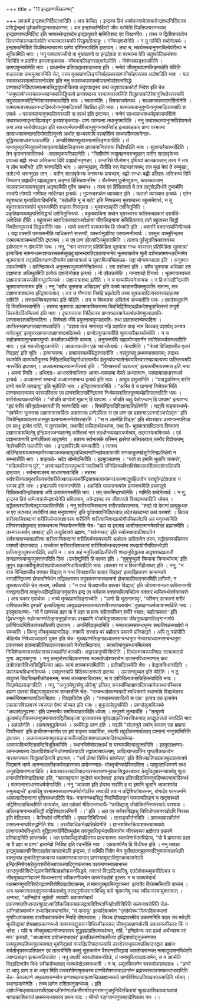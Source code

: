 +++
title = "11 इन्द्रप्राणाधिकरणम्"

+++
उपक्रमे इन्द्रशब्दनिर्दिष्टत्वादिति । अत्र केचित् । इन्द्रस्य प्रियं धामोपजगामेत्यत्रत्येन्द्रशब्दनिर्दिष्टस्य प्रसिद्धेन्द्रत्वं पूर्वपक्षसिद्धान्तसाधारणम् । अत इन्द्रशब्दनिर्दिष्टो जीवः परोवेति विप्रतिपत्यसम्भवात् इन्द्रप्राणशब्दनिर्दिष्ट इति भाष्यस्थेन्द्रशब्देन इन्द्रप्रयुक्त्तो मामितिशब्द एव विवक्षणीयः । तस्य च द्वितीयान्तत्वेन हिततमोपासनकर्मतयेति भाष्यस्वारस्यमपि सिद्धयतीत्याहुः । नन्विन्द्रशब्देनेति । न तु मामिति शब्देनेत्यर्थः । इन्द्रशब्दनिर्दिष्टे विप्रतिपत्यभावस्य प्रागेव दर्शितत्वादिति द्रष्टव्यम् । तथा च, मदर्थस्तथानुगमादित्येवंरीत्या न सूत्रितमिति भावः । ननु परमतवज्जीवो वा मुख्यप्राणो वा इन्द्रदेवता वा परमात्मा वेति चतुष्कोटिकसंशयः किमिति न प्रदर्शित इत्याशङ्कयाह- जीवमात्रलिङ्गसद्भावेऽपीति । विशेषाकाङ्क्षायामिति । छागपशुन्यायेनेति भावः । प्राधान्येन प्रतिपाद्यत्वशङ्काया इति । नन्वेवं जीवमुख्यप्राणलिङ्गान्नेति चेदिति शङ्कायाः कथमुत्थानमिति चेत्, तस्य मुख्यप्राणलिङ्गनिर्वाहप्रकारप्रश्ननिर्वाहपरतया अदोषादिति भावः । यदा स्वावस्थपरमात्मोपासनोपदेश इति ननु स्वावस्थपरमात्मोपासनोपदेशत्वसिद्धेः प्राणशब्दनिर्दिष्टपरमात्मत्वसिद्धयुपजीवितया तदुपपाद्यस्य कथं तदुपपादककोटौ निवेश इति चेन्न "मामुपास्वे'त्यस्यासम्भवदन्यथासिद्धिकत्वे प्राणशब्दस्य परमात्मपरत्वमिति सिद्धान्तकोटेरेवानुत्थितेस्तस्यापि तदुपपादककोटिनिवेशावश्यम्भावादिति भावः । स्ववाक्येति । विषयवाक्येत्यर्थः । साधकाकारपरामर्शित्वेनेति । परमात्मत्वसाधकानन्दादिमत्त्वेनानुगमादित्यर्थो विवक्षित इति भावः । परमात्मत्वानुगुण्येनानुगमादित्यस्यापि स एवार्थः । परमात्मतयानुगमादित्यस्यापि स एवार्थ इति द्रष्टव्यम् । नन्वेवं साध्यसाधकधर्मद्वयपरामर्शित्वे तथाशब्दस्यावृत्यादिप्रसङ्ग इत्याशङ्कयाह- प्राणः परमात्मा तथानुगमादिति । ननु तथाशब्दस्यानुगमविशेषणत्वे कथं तथा सत्येवोपपद्यत इति साध्यधर्मपरामर्शित्वानुगुणभाष्यनिर्वाह इत्याशङ्कय प्राणः परमात्मा तत्साधकानन्दत्वादियोगादित्युक्त्ते अर्थात् साध्यस्यापि परामर्शित्वं सम्भवतीत्याशयेनाह- बुद्धिस्थसाध्यसाधकधर्मेति । अन्यविशेषणभूतपरमात्मलिङ्गत्वादिति । तं मामायुरमृतमित्युपास्वेत्यामृतत्वादेर्ब्रह्मलिङ्गस्य उपासनान्विततया निर्देशादिति भावः । सूत्रान्तरैकार्थ्यादिति । तेन कृतकरत्वादित्यर्थः ।सालावृकयतिप्रदानेति । "त्रिशीर्षाणं त्वाष्ट्रमहनमरुन्मुखान् यतीन् सालावृकेभ्यः प्रायच्छं बह्वीः सन्धा अतिक्रम्य दिवि प्राह्लादीनतृणहम् । अन्तरिक्षे पौलोमान् पृथिव्यां कालकञ्जान् तस्य मे तत्र न लोम चामीयते' इति श्रवणादिति भावः । अरुन्मुखान्, रौतीति रुत् वेदान्तवाक्यम्; तत्र मुखं येषां ते रुन्मुखाः, ततोऽन्ये अरुन्मुखाः तान् । यतीन् सालावृकेभ्यः वनश्वभ्यः प्रायच्छम्; बह्वीः सन्धाः बह्वीः प्रतिज्ञाः अतिक्रम्य दिवि स्थितान् प्राह्लादीन् प्रह्लादपुत्रान् अतृणहं हिंसितवानस्मि । पौलोमान् पुलोमपुत्रान्, कालकञ्जान् कालकञ्जाख्यानसुरान् अतृणहमिति पूर्वेण सम्बन्धः । तस्य एवं हिंसितवतो मे तत्र तादृशेऽतिधोरे दुष्कर्मणि सत्यपि लोमापि नामीयत नाहिंस्यत इत्यर्थः । भूयस्त्वशब्देन व्याख्यात इति । फलतो व्याख्यात इत्यर्थः । एतेन बहुशब्दात् पृथ्वादित्वादिमनिचि, "बहोर्लोपो भू च बहोः' इति निष्पन्नस्य भूमशब्दस्य बहुत्वमेवार्थः, न तु बहुतरत्वापरपर्यायं भूयस्त्वमिति शङ्का निराकृता । भूमशब्दप्रकृतिं दर्शयितुमिति । प्रकृतिप्रत्ययव्युत्पत्तिसिद्धार्थं दर्शयितुमित्यर्थः । बहुत्ववाचिना शब्देन भूयस्त्वस्य फलितत्वप्रकारं दशर्यति- आपेक्षिकं हीति । बहुत्वस्य सावधिकत्वादवध्यपेक्षायां जीवलिङ्गानां संनिहितत्वात् ततो बहुत्वस्य सिद्धौ विवक्षितभूयस्त्वं सिद्धयतीति भावः । भाष्ये वक्त्तरि परमत्मन्येव हि संभवति इति । वक्त्तरि वक्त्तन्तर्यामिणीत्यर्थः । यद्वा वक्त्तरि परमात्मनीति व्यधिकरणे सप्तम्यौ, वक्त्तर्यनुप्रविष्ट परमात्मनीत्यर्थः । वस्तुतः वक्त्तुरिन्द्रस्य परमात्मत्वासम्भवादिति द्रष्टव्यम् । स एष प्राण एवेत्यादिकमुपात्तमिति । ततश्च पूर्वसूत्रविषयवाक्यस्य इहोपादानं न दोषायेति भावः । ननु, "नाम परस्तात् प्रतिविहिता भूतमात्रा गन्धः परस्तात् प्रतिविहिता भूतमात्रा' इत्यादिना नामगन्धरूपशब्दरसकर्मसुखदुःखानन्दगतिज्ञातव्यानामेव भूतमात्रात्वेन श्रुतौ दर्शनान्नामगन्धादीनामेव भूतमात्रात्वं तद्ग्राहिवाग्ध्राणादीनामेव प्रज्ञामात्रात्वं च युक्त्तमित्यभिप्रयन्नह- यद्वा भोग्यगन्धादय इति । अनुक्त्ताः पदार्थाश्चेति । दशेन्द्रियमध्ये अनुक्त्तवायुस्पर्शनेन्द्रियेत्यर्थः । दश दशोक्ता इति । दशैव भूतमात्रा अधिप्रज्ञं दश प्रज्ञामात्रा अधिभूतमिति प्रत्येकं दशत्वेनोक्ता इत्यर्थः । नो एवैतन्नानेति । नानाशब्दो विनार्थः । भूतमात्रास्वरूपं प्रज्ञामात्रास्वरूपाविनाभूतमित्यर्थः । प्रज्ञामात्राशब्द इतीति । न च वाच्यमित्यनेनान्वयः । न हि वागादीन्द्रियाणि भूतमात्राणामाश्रय इति । ननु "दशैव भूतमात्रा अविप्रज्ञम्' इति वाक्ये भवतामपीयमनुपपत्तिः समाना, तत्र प्रज्ञामात्राशब्दस्य इन्द्रियपरत्वात् । तत्र च गौणतया निर्वाहे प्रकृतेऽपि तस्य सुवचत्वादित्यस्वरसादाहतथा दशैवेति । तत्तदर्थविषयज्ञानपर इति चेदिति । तत्र च विषयतया अपिर्तत्वं सम्भवतीति भावः । एकदेशभूतानि हि चिदचित्तत्त्वानीति । ततश्च भूतमात्राः प्रज्ञामात्रास्वित्यस्य चिदचिद्विशिष्टब्रह्मैकदेशभूताचित्तत्त्वं तादृशे चित्तत्वेऽर्पितमित्यर्थ इति भावः । दृष्टान्ततया निर्दिष्टस्य प्राणशब्दस्यानेकार्थप्रयोगमुपपादयति- प्राणशब्दस्तावदित्यादिना । विशेषतो जीवे प्रयुक्त्तत्वमुपपादयति- तथा प्रज्ञाशब्दश्चेत्यादिना । उपरितनखण्डगतप्रज्ञाशब्दवदिति । "प्रज्ञया वाचं समारुह्य नहि प्रज्ञापेता वाक् नाम किञ्चत् प्रज्ञायेत् अन्यत्र मनोऽभूत्' इत्युत्तरखण्डगतप्रज्ञाशब्दवदित्यर्थः । प्राणोऽनूत्क्रामतीति श्रुत्यन्तरैकार्थ्याच्चेति । न च सहोक्रमणानूत्क्रमणश्रुत्योः कथमैकार्थ्यमिति वाच्यम् । अनुगन्तर्यपि सहप्रयोगदशर्नेन तयोरैकार्थ्यसम्भवादिति भावः । एकं भवन्तीत्युपक्रम्येति । उपकारकत्वेन एकं भवन्तीत्यर्थः । नेत्यामिति । "नेत्यां विजिज्ञासीत एतारं विद्यात्' इति श्रुतिः । इत्यागमनम् । प्राबल्यस्यार्थसिद्धत्वादपीति । वस्तुतस्तु प्रथमव्याख्यायाम्; तद्यथा रथस्येति वाक्यार्थीभूतस्य निखिलचिदचिद्वर्गाधारत्वस्यैव हेतुतयोपन्यासेनावयविस्वारस्यप्राबल्यस्य फलितत्वमपि नास्तीति द्रष्टव्यम् । अध्यात्मशब्दस्यात्मनीत्यर्थ इति । "विभक्त्त्यर्थे यदव्ययम्' इत्यव्ययीभावसमास इति भावः । अस्यां त्विति । अधिगतः- आधारत्वेनाधिगतः आत्मा-परमात्मा यैस्ते अध्यात्मानः, परमात्मासाधारणधर्म इत्यर्थः । अध्यात्मनां सम्बन्धो अध्यात्मसम्बन्ध इत्यर्थ इति भावः । आयुषः प्रभुत्वमिति । "यावद्धयस्मिन् शरीरे प्राणो वसति तावदायुः' इति श्रुतेरिति भावः । इन्द्रियाश्रयत्वमिति । "अस्ति वे च प्राणानां निश्रेयस'मिति प्राणशब्दवाच्यस्य परस्यास्तित्व एव प्राणशब्दितसर्वेन्द्रियाणां निःश्रेयसशब्दितपुरुषार्थप्रतिपादनादिति भावः । शरीरोत्थापकत्वमिति । "जीवति वागपेतो मूकान् हि पश्यामः । जीवति चक्षुः पेतोऽन्धान् हि पश्याम' इत्यारभ्य "इदं शरीरं परिगृह्योत्थापयती'ति श्रवणादिति भावः । विषयेन्द्रियादिविज्ञानप्रतिक्षेपेणेति । यद्यपि शङ्करभाष्ये- "एवमेवैता भूतमात्राः प्रज्ञामात्रास्वर्पिताः प्राज्ञामात्राः प्राणेऽर्पिताः स एष प्राण एव प्रज्ञात्माऽऽनन्दोऽजरोऽमृतः' इति विषयेन्द्रियव्यवहाराधारभूतं प्रत्यगात्मानमेवोपसंहरति । "स म आत्मेति विद्यत्' इति चोपसंहारः प्रत्यगात्मपरिग्रह एव साधुः इत्येव वर्तते, न तूक्त्तरूपेण, तथापीदं फलितार्थकथनम्, तथा हि- भूतमात्राशब्दितानां विषयाणां प्रज्ञामात्राशब्दितेषु इन्द्रियतज्जन्यज्ञानेषु कर्षितत्वं नाम तदधीनव्यवहारकर्मत्वम्, तद्भास्यत्वमित्यर्थः । एवं प्रज्ञामात्राणापि प्राणेऽर्पितत्वं तादृशमेव । ततश्च सर्वभासके तस्मिन् इतरेषां कल्पितत्वात् तस्यैव विज्ञेयत्वम्; नेतरेषामिति फलतीति भावः । इन्द्रशरीरेऽपि सम्भवतीति । ततश्च तदिन्द्रियाश्रयत्वतच्छरीरस्थापकत्वतदायुरवधित्वानामिन्द्रदेवतायामपि सम्भवादुक्त्तहेतुभिरिन्द्रप्रतिक्षेषो न सम्भवतीति भावः । शङ्कते- सदेव सोम्येदमितीति । इदमुपलक्षणम् । "यतो वा इमानि भूतानि जायन्ते', "यदितमस्मिन्त्र पुरे', "अस्माच्छारीरात्समुत्थाये'त्यादिष्वपि संनिहितव्यक्त्तिविशेषपरामर्शित्वादर्शनादित्यपि द्रष्टव्यम् । सर्वनामपदस्य साधारणत्वादिति । ततश्च सर्वशरीरगतायुरवधित्वसर्वशरीरोत्थापकत्वसर्वेन्द्रियाश्रयत्वानामन्तःकरणाद्युपहितत्वेन पराग्रूपेन्द्रदेवताया न सम्भव इति भावः । इन्द्रस्यापि स्वात्मानमिति । अहमिति भासमानत्वमेव प्रत्यक्त्वमिति प्रथमसूत्रे शिक्षितत्वदिन्द्रदेवताया अपि प्रत्यक्त्वमस्तीति भावः । तत् कथमिन्द्रशब्देनेति । मामिति शब्देनेत्यर्थः । न तु, इन्द्रस्य प्रियं धामेत्यत्रत्येन्द्रशब्देनेति भ्रमितव्यम्, तत्रेन्द्रशब्द स्य जीवपरत्वे विवादाभावादिति ध्येयम् । तद्धैतत्पश्यन्नित्येतद्वयाख्यारितमिति । ननु शरीरवाचिशब्दानां शरीरपर्यवसानस्य, "तद्यो यो देवानां प्रत्युबुध्यत स एव तदभवत् तर्थार्पीणां तथा मनुष्याणाम्' इति पूर्ववाक्यानिर्दिष्टत्वात् तदेतच्छब्दाभ्यां कथं परामर्शः । किञ्च शरीरवाचिशब्दानां शरीरिपर्यन्तत्वज्ञानस्य शरीरिणि शरीरवाचिशब्दप्रयोगौपयिकत्वेऽपि अहं मनुरभवमिति प्रतिपत्तावहेतुत्वात् तत्कथनञ्च निष्प्रयोजनमिति चेन्न- "ब्रह्म वा इदामग्र आसीत्तदात्मानमेवावैदहं ब्रह्मास्मीति । तस्मात्तत्त्सर्वम् अभवत्' इति तत्पूर्ववाक्ये ब्रह्मणः, "सर्वमभवत्' इति सर्वात्मक्त्वप्रतिपादनेन सर्वशब्दवाच्यत्वप्रतीत्या शरीरवाचिशब्दानां शरीरिपर्यन्तत्वस्यापि आक्षेपतः प्रतीतत्वेन तस्य, तद्धैतत्पश्यन्नित्यत्र परामर्शे दोषाभावात् । यच्चोक्तं शरीरवाचिशब्दानां शरीरिपर्यन्तत्वज्ञानस्य शब्दप्रयोगौपयिकत्वेऽपि प्रतीत्यनुपयुक्त्तत्वादिति, तदपि न । अत्र अहं मनुरित्यादिप्रतीतेरपि शब्दानुविद्धतया तादृशशब्दप्रतातौ तज्खानस्याप्युपयुक्त्तत्वादिति दिक् ।उपदेष्टुमिति हि वक्ष्यत इति । "तुमुनूण्वुलौ क्रियायां क्रियार्थायाम्' इति तुमुनः प्रकृत्यर्थीभूतोपदेशप्रयोजतत्वाभिधायित्वादिति भावः ।वक्त्तारं मां च विजानीहीत्यथर् इति । ननु, "न वाचं विजिज्ञासीत वक्त्तारं विद्यात् न गन्धं विजज्ञासीत घ्रातारं विद्यात्' इत्यादिप्रकरणं सामान्यतो वागादीन्द्रियाणां ज्ञेयत्वनिषेधेन तद्विलक्षणस्य तदुपकरणकस्यात्मनो ज्ञेयत्वप्रतिपादनपरमिति प्रतीयते; न तूक्त्तपरतयेति चेत् सत्यम्, तथैवार्थः । "न वाचं विजज्ञासीत वक्त्तारं विद्यात्' इति जीवसामान्यता प्रतीतानामपि वक्त्तृत्वादीनां त्वाष्ट्रवधादीन्द्रलिङ्गानुसारेण इन्द्र एव पर्यसानं वक्त्तव्यमित्यभिप्रेत्य वक्त्तारं मामित्यर्थवर्णनापपत्तेः । अत्र चकार एवार्थकः । भाष्ये मुख्यप्राणलिङ्गाच्चेति । "प्राणो हि भूतानामायुः', "यस्मिन् उत्क्रान्ते शरीरं पापिष्ठतरमिव दृश्यते' इत्यादिश्रुत्या आयुःप्रदानस्वातन्त्र्पपशरीरस्थापत्वयोमर्ुख्यप्राणधर्मत्वावगमादिति भावः । इदमुपलक्षणम्- "यो वै प्राणस्सा प्रज्ञा या वै प्रज्ञा स प्राणः सहैतावस्मिन् शरीरे वसतः; सहोत्क्रामतः' इति द्विवचनश्रुतेः सहोत्क्रमणलिङ्गानुगृहीतायाः परब्रह्मणि योजयितुमशक्यतया जीवमुख्यप्राणलिङ्गानामपि प्रतीपिपादयिषितत्वमस्तीत्यपि द्रष्टव्यम् । अनतिविप्रकृष्टमिति । नन्वध्यात्मसंबन्धभूम्नः सम्प्रतिपन्नस्याक्षेपो न सम्भवति । किन्तु जीवमुख्यप्राणलिङ्ानामपि सत्त्वान्न परं ब्रह्मैवात्र प्रकरणे प्रतिपाद्यते । अपि तु त्रय्रोपीति चेदित्येव निषेध्याध्याहारो युक्त्त इति चेन्न- मुख्यप्राणलिङ्गादध्यात्मसग्बन्धभूमा नेत्यस्याध्यात्मसम्बन्धभूमा प्रकरणस्य ब्रह्ममात्रप्रितिपादकत्वसाधको नेत्येवाभिप्रायात् । स्वरूपेणानुसन्धानमित्यस्य निर्विशेषात्मस्वरूपोपासनपरत्वभ्रान्तिं वारयति- अद्वारकगुणविशिष्टेति । दिव्यात्मस्वरूपनिष्ठाः सत्यत्वादयो गुणाः अद्वारकगुणाः । ननु तत्सृष्टेत्यादिप्रकरणस्य स्वरूपोपदेशपरत्वेन उपासनविध्यनवणात् कथं तत्रोपासात्रैविध्यसिद्धिरित्यत आह- सत्यं ज्ञानमनन्तमितीति । प्रतीपादितस्येति शेषः । वेद्यत्वविधानादिति । उपास्यत्वविधानदित्यर्थः । एवमुत्तरत्रापि विदिरुपासनपरो द्रष्टव्यः । उपासनमुच्यत इति चेदिति । न तु त्वदुक्त्तं चिदचिच्छरीकोपासनम्; सच्च त्यच्चाभवदित्यस्य, स य एवंविदित्यत्रासन्निहितत्वादिति भावः । विद्याभेदप्रसङ्गादिति । ननु, "अनुत्तमेषूत्तमेषु लोकेषु' इतिवत् अन्तर्यामिब्राह्मणादिवच्चानेकस्थानस्थिस्य ब्रह्मण एवस्यां विद्यायामुपास्यत्वं सम्भवतीति चेत्- "सम्बन्धादेवमन्यत्रापी'त्यधिकरणे स्थानभेदे विद्याभेदस्य समर्थयिष्यमाणत्वादित्यमिप्रायः । विग्रहातिदेश इति । "यश्चासप्तावादित्ये स एकः' इत्यत्र एक इत्यनेन एकाकारविग्रहवत्त्वं स्वरूपत ऐक्यं चोच्यत इति भावः । बुभुत्साहेतुत्वमिति । प्रश्नहेतुत्वमित्यर्थः "अथातोऽनुप्रश्नाः' इति प्रश्नस्यैव समभिव्याहारादिति ध्येयम् । तत्पुरुषे तुल्यार्थेति । "तत्पुरुषे तुल्यार्थतृतीयासप्तम्युपमानाव्ययद्वितीयाकृत्या'इत्यव्ययस्य पूर्वपदप्रकृतिस्वरविधानात् आद्युदात्तत्वं स्यादिति भावः । अहंग्रहेणेति । आत्मत्वबुद्धयेत्यर्थः । अर्थसिद्धः प्रश्न इति । यद्यपि "सोऽश्नुते सर्वान् कामान् सह ब्रह्मणा विपश्चिता' इति प्राचीनमन्त्रवर्णत एव इयं शङ्का व्यावर्तिता, तथापि तद्दृढीकरणार्थत्वात् प्रश्नानां नानुपपत्तिरिति द्रष्टव्यम् । अन्नमयमात्मानमुपसङ्क्रामतीत्यादिवाक्यगतान्नमयादिशब्दार्थमाह- अन्नमयादिव्यष्टिसमष्टिविभूतिकमिति । स्थानविशेषोपलक्षार्थं स यश्चायमित्याद्युक्त्तमिति । इदमुपलक्षणम्- आनन्दमयस्य देवताविशेषत्वनिर्धारणार्थतयाऽपि तद्वाक्यसाफल्यम्; आदित्यान्तवर्तिनः पुण्डरीकाक्षत्वेन नारायणत्वत्य सिद्धत्वादित्यपि द्रष्टव्यम् । "सर्वं प्रोक्तं त्रिविधं ब्रह्ममेतत्' इति त्रैविध्यप्रतिपादकस्फुटतरवाक्ये विद्यमाने भाष्ये आनन्दवल्लीवाक्योदाहरणस्य प्रयोजनमाह- भोक्तृभोग्ययोरित्यादिना । पाशुपताधिकरणे तथा अनुवदिष्यमाणत्वादिति । केवलपरतत्त्वप्रतिपादनपरनारायणानुवाकसिद्धतत्त्वपराः केषुचिदुपासनवाक्येषु श्रुताः प्रजापतिशिवेन्द्रादिशब्दा इति, "शास्त्रदृष्टया तूपदेशो वामदेववत्' इत्यत्र प्रतिपादितमित्यनुवदिष्यमाणत्वादित्यर्थः । परमात्मासाधारणधर्मयोगादिति । ननु "आकाश इति होवाच सर्वाणि ह वा इमानि भूतानि आकाशादेव समुत्पद्यन्ते' इत्यादिषु परमात्मासाधारणधर्मयोगोऽस्ति तथाऽपि तत्र न तद्विशिष्टोपासनम्, योगादेव परमात्मनि आकाशादिशब्दानां वृत्तिसम्भवादिति चेन्न- यत्रानन्यथासिद्धं चिदचिल्लिङ्गं परमात्मलिङ्गं च तादृशस्थले तद्विशिष्टवाचित्वमिति तात्पर्यात्, अत एवोक्तं श्रीवेदान्ताचार्यैः-"परविद्यासु जीवोक्तिर्निरुक्त्तयादेः पराश्रया । तल्लिङ्गानन्यथासिद्धौ तद्विशिष्टावलम्बिनी ।।' इति । अत एव सर्वपरविद्यासु त्रिविधोपासनवादोऽपि निरस्त इति वेदितव्यम् । कैश्चिदेवं वर्णितमिति । मृषावादिभिरित्यर्थः । तत्सङ्कीर्तनमिति । प्राणव्यापारकीर्तनं परमात्मन्यप्यविरुद्धमिति शेषः । तस्यौपाधिकभेदप्रतिक्षेपेणेति । ज्ञानशक्त्तिक्रियाशक्त्तयाश्रययोः प्रत्यागात्मोपविभूतयोः बुद्धिप्राणयोर्निर्देशमुखेन तत्तदुपाधिकृभेदपरित्यागेन जीवस्वरूपं ब्रह्मैवात्र प्रकरणे प्रतिपाद्यमिति ज्ञापनार्थम् । अत एवोपाधिद्वयोपहितस्य प्रत्यगात्मनः स्वरूपेणाभेदमभिप्रेत्य, "यो वै प्राणस्सा प्रज्ञा या वै प्रज्ञा स प्राणः' इत्यभेदो निर्दिष्ट इति वदन्तीति भावः । एकवाक्येनैव हि विधीयत इति । ननु तावता इन्द्रमुख्यप्राणविशिष्टब्रह्मोपासनलाभेऽपि इन्द्रस्य, तं मामिति विशेष णेन पूर्वोक्तत्वाष्ट्रहननादिगुणकत्वलाभेऽपि वक्त्तृत्वघ्र तृत्वादिगुणकत्वस्य वक्ष्यमाणस्यालाभात् प्राणस्यायुष्टादिगुणकत्वलाभेऽपि इन्द्रियनिश्रेयसहेतुत्वशरीरोत्थापकत्वादिगुणकत्वस्य वक्ष्यमाणस्यालाभाच्च तत्तद्गुणविशिष्टेन्द्रप्राणविशेषितब्रह्मोपासनसिद्धये, वक्त्तारं विद्यादित्यादिषु, एतदेवोक्त्थमुपासीतेत्यत्र च जीवमुख्यप्राणोपासने विध्यन्तराणां स्वीकरणीयत्वेन वाक्यभेददोषो दुस्तरः न च वाक्यभेदार्थं वक्ष्यमाणगुणविशिष्टेन्द्रप्राणविशेषितब्रह्मोपासनम्, तं मामायुरमृतमित्युपास्स्व' इत्यत्रैव विधेयमस्त्विति वाच्यम् । अत्र वक्ष्यमाणतत्तद्गुणसमर्पकशब्देषु तत्तद्गुणोपासनाविधिषु चाग्रे श्रूयमाणेषु तथा स्वीकारस्यायुक्त्तत्वात् । अन्यथा, "अग्निहोत्रं जुहोती' त्यत्रापि अवाक्यभेदार्थं प्रकरणगतविध्यन्तरश्रुतदध्यादिवैकल्पिकसकलद्रव्यविशिष्टाग्निहोत्रविविरिति कल्पनापत्तेरिति चेन्न- अग्निहोत्रवाक्येन दध्यादिवाक्यानामिव, "तं मामायुः' इत्यादिवाक्येन "एतदेवोक्थ'मित्यादिवाक्यानां गुणविधायकतया वाक्यैकवाक्यत्वेन निर्वाहे दोषाभावात् । किञ्च ज्ञेयब्रह्मपरमेवेदं प्रकरणमिति वदतः तव मतेऽपि भूमविद्यायां ज्ञेयब्रह्मप्रकरणमध्ये नामवागाद्युपासनविधिस्वीकारवत् जीवमुख्यप्राणयोरपि उपासनस्वीकारः किं न भवेत् । यदि च जीवमुख्यप्राणोपन्यासस्य शुद्धब्रह्मप्रतिपत्त्यर्थत्वम्, तर्हि, "इन्द्रियेभ्यः परा ह्यर्था अर्थेभ्यश्च परं मनः' इत्यादौ, "आध्यानाय प्रयोजनाभावात्' इत्यधिकरणोक्तरीत्या इन्द्रियार्थाद्यनुक्रमणस्य परमपुरुषप्रतिपत्त्युपायत्ववत् भूमविद्यायां नामादिप्रतिपादनस्यापि उत्तरोत्तरभूयस्त्वप्रतिपादनद्वारा ब्रह्मणः सर्वतोभूयस्त्वप्रतिपादन एव तात्पर्यमिति वक्त्तुं सुशकत्वेन वैश्वानरविद्यायां व्यस्तोपासनवत् नामाद्युपासनविधेरपि त्यागप्रसङ्ग इत्यलमतिचर्चया । ननु तथापि स्वरूपोपासनविधेः, तं मामायुरित्यादावलाभेन, स म आत्मेति विद्यादित्यत्रैव विधेः स्वीकर्तव्यत्वात् वाक्यभेदोऽवश्यम्भावी । न च, अमृतमित्यनेन स्वरूपोपासनलाभः । "प्राणो वा आयुः प्राण उ वा अमृत'मिति वाक्यशेषेणामृतत्वस्य प्राणविशेषणतयाऽवगमेन ब्रह्मस्वरूपावगमकत्वाभावादिति चेन्न- केवलप्राणे अमृतत्वासम्भवेन प्राणशब्दस्यामृतशब्दितब्रह्मस्वरूपे प्राणविशिष्टप्रतिपादनपरत्वादिति ध्येयम् । स्थानप्रमाणेनेति । तच्च प्रागेन दर्शितमनुसन्धेयम् । इति दशोपनिषद्भाष्यकारषष्टिप्रबन्धनिर्माणालंकर्मीणश्रीरङ्गरामानुजमुनिविरचितायां श्रुतप्रकाशिकाव्याख्यायां भावप्रकाशिकायां प्रथमस्यध्यायस्य प्रथमः पादः । श्रीमते रङ्गरामानुजमहादेशिकाय नमः ।।